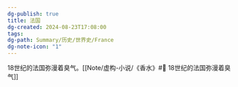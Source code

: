 ```yaml
---
dg-publish: true
title: 法国
dg-created: 2024-08-23T17:08:00
tags: 
dg-path: Summary/历史/世界史/France
dg-note-icon: "1"
---
```

18世纪的法国弥漫着臭气。[[Note/虚构-小说/《香水》#📒 18世纪的法国弥漫着臭气]]